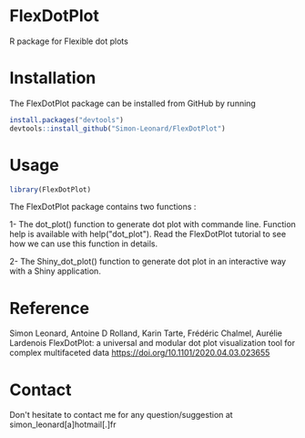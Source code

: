 # FlexDotPlot
R package for Flexible dot plots

# Installation 
The FlexDotPlot package can be installed from GitHub by running

```R
install.packages("devtools")
devtools::install_github("Simon-Leonard/FlexDotPlot")
```

# Usage
```R
library(FlexDotPlot)
```
The FlexDotPlot package contains two functions : 

1- The dot_plot() function to generate dot plot with commande line. Function help is available with help("dot_plot"). Read the FlexDotPlot tutorial to see how we can use this function in details.

2- The Shiny_dot_plot() function to generate dot plot in an interactive way with a Shiny application.

# Reference
Simon Leonard, Antoine D Rolland, Karin Tarte, Frédéric Chalmel, Aurélie Lardenois
FlexDotPlot: a universal and modular dot plot visualization tool for complex multifaceted data
https://doi.org/10.1101/2020.04.03.023655

# Contact
Don't hesitate to contact me for any question/suggestion at simon_leonard[a]hotmail[.]fr
